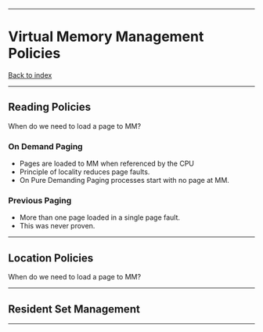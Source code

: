 
---
# Virtual Memory Management Policies

[Back to index](../index.md)

---
## Reading Policies
When do we need to load a page to MM?
### On Demand Paging

- Pages are loaded to MM when referenced by the CPU
- Principle of locality reduces page faults.
- On Pure Demanding Paging processes start with no page at MM.
### Previous Paging
- More than one page loaded in a single page fault.
- This was never proven.

---
## Location Policies

When do we need to load a page to MM?

---
## Resident Set Management



---